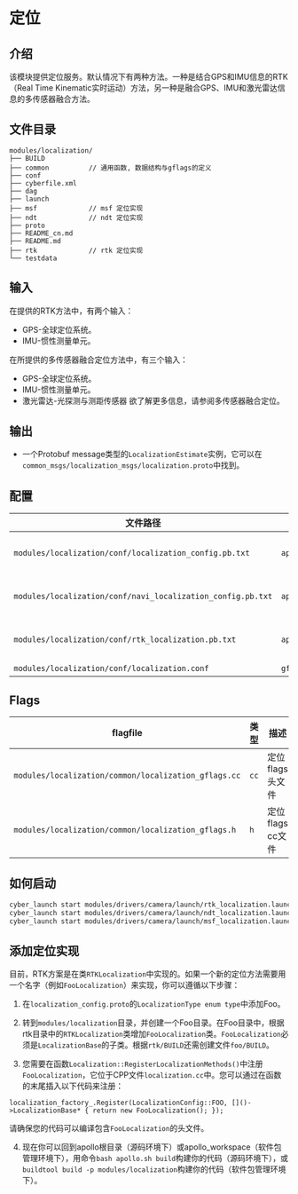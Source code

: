 # 定位

## 介绍

该模块提供定位服务。默认情况下有两种方法。一种是结合GPS和IMU信息的RTK（Real Time Kinematic实时运动）方法，另一种是融合GPS、IMU和激光雷达信息的多传感器融合方法。

## 文件目录
```shell
modules/localization/
├── BUILD
├── common          // 通用函数, 数据结构与gflags的定义
├── conf
├── cyberfile.xml
├── dag
├── launch
├── msf             // msf 定位实现
├── ndt             // ndt 定位实现
├── proto
├── README_cn.md
├── README.md
├── rtk             // rtk 定位实现
└── testdata
```

## 输入

在提供的RTK方法中，有两个输入：

* GPS-全球定位系统。
* IMU-惯性测量单元。

在所提供的多传感器融合定位方法中，有三个输入：

* GPS-全球定位系统。
* IMU-惯性测量单元。
* 激光雷达-光探测与测距传感器
欲了解更多信息，请参阅多传感器融合定位。

## 输出

* 一个Protobuf message类型的`LocalizationEstimate`实例，它可以在`common_msgs/localization_msgs/localization.proto`中找到。

## 配置

| 文件路径                                                       | 类型                                         | 描述                        |
| ------------------------------------------------------------- | ------------------------------------------- | -------------------------- |
| `modules/localization/conf/localization_config.pb.txt`        | `apollo::localization::LocalizationConfig`  | 定位类型配置                 |
| `modules/localization/conf/navi_localization_config.pb.txt`   | `apollo::localization::LocalizationConfig`  | 定位类型配置                 |
| `modules/localization/conf/rtk_localization.pb.txt`           | `apollo::localization::rtk_config::Config`  | rkt 模式配置                |
| `modules/localization/conf/localization.conf`                 | `gflags`                                    | gflags                     |

## Flags

| flagfile                                             | 类型  | 描述                            |
| ---------------------------------------------------- | ---- | ------------------------------ |
| `modules/localization/common/localization_gflags.cc` | `cc` | 定位 flags 头文件                |
| `modules/localization/common/localization_gflags.h`  | `h`  | 定位 flags cc文件                |

## 如何启动

```bash
cyber_launch start modules/drivers/camera/launch/rtk_localization.launch  // 运行 rtk 定位
cyber_launch start modules/drivers/camera/launch/ndt_localization.launch  // 运行 ndt 定位
cyber_launch start modules/drivers/camera/launch/msf_localization.launch  // 运行 msf 定位
```

## 添加定位实现

目前，RTK方案是在类`RTKLocalization`中实现的。如果一个新的定位方法需要用一个名字（例如`FooLocalization`）来实现，你可以遵循以下步骤：

1. 在`localization_config.proto`的`LocalizationType enum type`中添加Foo。

2. 转到`modules/localization`目录，并创建一个Foo目录。在Foo目录中，根据rtk目录中的`RTKLocalization`类增加`FooLocalization`类。`FooLocalization`必须是`LocalizationBase`的子类。根据`rtk/BUILD`还需创建文件`foo/BUILD`。

3. 您需要在函数`Localization::RegisterLocalizationMethods()`中注册`FooLocalization`，它位于CPP文件`localization.cc`中。您可以通过在函数的末尾插入以下代码来注册：
```
localization_factory_.Register(LocalizationConfig::FOO, []()->LocalizationBase* { return new FooLocalization(); });
```
请确保您的代码可以编译包含`FooLocalization`的头文件。

4. 现在你可以回到apollo根目录（源码环境下）或apollo_workspace（软件包管理环境下），用命令`bash apollo.sh build`构建你的代码（源码环境下），或`buildtool build -p modules/localization`构建你的代码（软件包管理环境下）。
